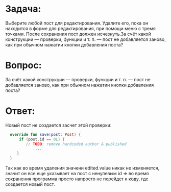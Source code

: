 # Задача:

Выберите любой пост для редактирования. Удалите его, пока он находится в форме для редактирования, при помощи меню с тремя точками. После сохранения пост должен исчезнуть.За счёт какой конструкции — проверки, функции и т. п. — пост не добавляется заново, как при обычном нажатии кнопки добавления поста?

# Вопрос:

За счёт какой конструкции — проверки, функции и т. п. — пост не добавляется заново, как при обычном нажатии кнопки добавления поста?

# Ответ:

Новый пост не создается засчет этой проверки:

```Kotlin
  override fun save(post: Post) {
      if (post.id == 0L) {
         // TODO: remove hardcoded author & published
            ....
     }
  }
```

Так как во время удаления значени edited.value никак не изменяется, значит он все еще указывает на пост с ненулевым id => во время сохранения программа просто напросто не перейдет к коду, где создается новый пост.
